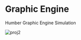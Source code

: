 # Graphic Engine
 Humber Graphic Engine Simulation


![proj2](https://user-images.githubusercontent.com/44447609/77679997-b65cb680-6f69-11ea-8c2d-733576b55a66.png)

